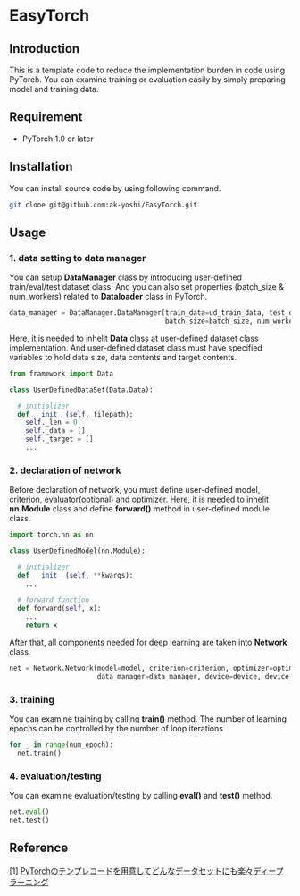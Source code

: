 # EasyTorch

## Introduction
This is a template code to reduce the implementation burden in code using PyTorch.
You can examine training or evaluation easily by simply preparing model and training data.

## Requirement
* PyTorch 1.0 or later
 
## Installation
You can install source code by using following command.

```bash
git clone git@github.com:ak-yoshi/EasyTorch.git
```

## Usage
### 1. data setting to data manager
You can setup __DataManager__ class by introducing user-defined train/eval/test dataset class.
And you can also set properties (batch_size & num_workers) related to __Dataloader__ class in PyTorch.

```python
data_manager = DataManager.DataManager(train_data=ud_train_data, test_data=ud_test_data,
                                       batch_size=batch_size, num_workers=num_workers)
```

Here, it is needed to inhelit __Data__ class at user-defined dataset class implementation.
And user-defined dataset class must have specified variables to hold data size, data contents and target contents.

```python
from framework import Data

class UserDefinedDataSet(Data.Data):

  # initializer
  def __init__(self, filepath):
    self._len = 0
    self._data = []
    self._target = []
    ...
```

### 2. declaration of network
Before declaration of network, you must define user-defined model, criterion, evaluator(optional) and optimizer.
Here, it is needed to inhelit __nn.Module__ class and define __forward()__ method in user-defined module class.

```python
import torch.nn as nn

class UserDefinedModel(nn.Module):

  # initializer
  def __init__(self, **kwargs):
    ...
  
  # forward function
  def forward(self, x):
    ...
    return x
```

After that, all components needed for deep learning are taken into __Network__ class.

```python
net = Network.Network(model=model, criterion=criterion, optimizer=optimizer, evaluator=evaluator, 
                      data_manager=data_manager, device=device, device_ids=device_ids, non_blocking=True)
```

### 3. training
You can examine training by calling __train()__ method.
The number of learning epochs can be controlled by the number of loop iterations

```python
for _ in range(num_epoch):
  net.train()
```

### 4. evaluation/testing
You can examine evaluation/testing by calling __eval()__ and __test()__ method.

```python
net.eval()
net.test()
```

## Reference
[1] [PyTorchのテンプレコードを用意してどんなデータセットにも楽々ディープラーニング](https://deoxy.hatenablog.com/entry/2020/12/05/235908)